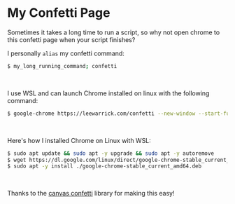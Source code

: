 # My Confetti Page

Sometimes it takes a long time to run a script, so why not open chrome to this confetti page when your script finishes?

I personally `alias` my confetti command:

```sh
$ my_long_running_command; confetti
```
&nbsp;

I use WSL and can launch Chrome installed on linux with the following command:

```sh
$ google-chrome https://leewarrick.com/confetti --new-window --start-fullscreen --autoplay-policy=no-user-gesture-required > /dev/null 2>&1 &
```
&nbsp;

Here's how I installed Chrome on Linux with WSL:

```sh
$ sudo apt update && sudo apt -y upgrade && sudo apt -y autoremove
$ wget https://dl.google.com/linux/direct/google-chrome-stable_current_amd64.deb
$ sudo apt -y install ./google-chrome-stable_current_amd64.deb
```
&nbsp;

Thanks to the [canvas confetti](https://github.com/catdad/canvas-confetti) library for making this easy!

